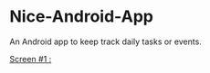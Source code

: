 # Nice-Android-App

An Android app to keep track daily tasks or events.

[Screen #1 :](https://github.com/georgemathewk/Nice-Android-App/blob/main/Screenshots/phone_1.jpg)


